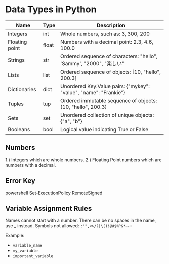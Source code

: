 # Data Types in Python

| Name          | Type   | Description                                       |
|---------------|--------|---------------------------------------------------|
| Integers      | int    | Whole numbers, such as: 3, 300, 200               |
| Floating point| float  | Numbers with a decimal point: 2.3, 4.6, 100.0     |
| Strings       | str    | Ordered sequence of characters: "hello", 'Sammy', "2000", "楽しい" |
| Lists         | list   | Ordered sequence of objects: [10, "hello", 200.3] |
| Dictionaries  | dict   | Unordered Key:Value pairs: {"mykey": "value", "name": "Frankie"} |
| Tuples        | tup    | Ordered immutable sequence of objects: (10, "hello", 200.3) |
| Sets          | set    | Unordered collection of unique objects: {"a", "b"} |
| Booleans      | bool   | Logical value indicating True or False            |

## Numbers

1.) Integers which are whole numbers.
2.) Floating Point numbers which are numbers with a decimal.

## Error Key

powershell Set-ExecutionPolicy RemoteSigned

## Variable Assignment Rules

Names cannot start with a number.
There can be no spaces in the name, use _ instead.
Symbols not allowed: `:'",<>/?|\()!@#$%^&*~-+`

Example:

- `variable_name`
- `my_variable`
- `important_variable`
